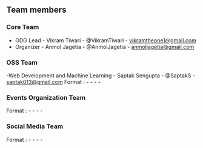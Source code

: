 ## Team members

### Core Team
- GDG Lead - Vikram Tiwari - @VikramTiwari - vikramtheone1@gmail.com
- Organizer - Anmol Jagetia - @AnmolJagetia - anmoljagetia@gmail.com

### OSS Team
-Web Development and Machine Learning - Saptak Sengupta - @SaptakS - saptak013@gmail.com
Format : - <Speciality> - <Name> - <Github Username> - <email id>

### Events Organization Team
Format : - <Speciality> - <Name> - <Github Username> - <email id>

### Social Media Team
Format : - <Speciality> - <Name> - <Github Username> - <email id>
